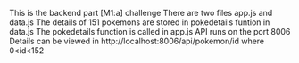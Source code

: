 This is the backend part [M1:a] challenge
There are two files app.js and data.js
The details of 151 pokemons are stored in pokedetails funtion in data.js
The pokedetails function is called in app.js
API runs on the port 8006
Details can be viewed in http://localhost:8006/api/pokemon/id where 0<id<152
